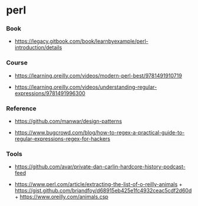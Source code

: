 # perl

### Book

- https://legacy.gitbook.com/book/learnbyexample/perl-introduction/details

### Course

- https://learning.oreilly.com/videos/modern-perl-best/9781491910719

<!-- -->

- https://learning.oreilly.com/videos/understanding-regular-expressions/9781491996300

### Reference

- https://github.com/manwar/design-patterns

<!-- -->

- https://www.bugcrowd.com/blog/how-to-regex-a-practical-guide-to-regular-expressions-regex-for-hackers

### Tools

- https://github.com/avar/private-dan-carlin-hardcore-history-podcast-feed

<!-- -->

- https://www.perl.com/article/extracting-the-list-of-o-reilly-animals + https://gist.github.com/briandfoy/d68915eb425e1fc4932ceac5cdf2d60d + https://www.oreilly.com/animals.csp
